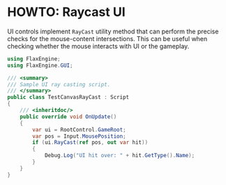 # HOWTO: Raycast UI

UI controls implement `RayCast` utility method that can perform the precise checks for the mouse-content intersections. This can be useful when checking whether the mouse interacts with UI or the gameplay.

```cs
using FlaxEngine;
using FlaxEngine.GUI;

/// <summary>
/// Sample UI ray casting script.
/// </summary>
public class TestCanvasRayCast : Script
{
    /// <inheritdoc/>
    public override void OnUpdate()
    {
        var ui = RootControl.GameRoot;
        var pos = Input.MousePosition;
        if (ui.RayCast(ref pos, out var hit))
        {
            Debug.Log("UI hit over: " + hit.GetType().Name);
        }
    }
}
```

